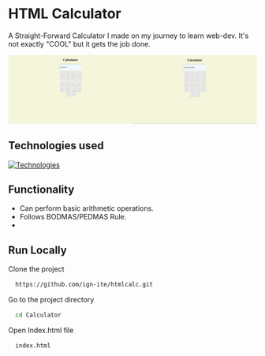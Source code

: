 # HTML Calculator
A Straight-Forward Calculator I made on my journey to learn web-dev. It's not exactly "COOL" but it gets the job done. 

<img width="50%" alt="Task View" src="https://github.com/ign-ite/htmlcalc/blob/main/Calculator/Assets/qn.png"><img width="50%" alt="Task View" src="https://github.com/ign-ite/htmlcalc/blob/main/Calculator/Assets/ans.png">

## Technologies used
[![Technologies](https://skillicons.dev/icons?i=html,css)](https://skillicons.dev)

## Functionality

- Can perform basic arithmetic operations.
- Follows BODMAS/PEDMAS Rule.
- 

## Run Locally

Clone the project

```bash
  https://github.com/ign-ite/htmlcalc.git
```

Go to the project directory

```bash
  cd Calculator
```

Open Index.html file

```bash
  index.html
```

